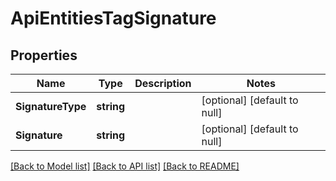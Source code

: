 # ApiEntitiesTagSignature

## Properties
Name | Type | Description | Notes
------------ | ------------- | ------------- | -------------
**SignatureType** | **string** |  | [optional] [default to null]
**Signature** | **string** |  | [optional] [default to null]

[[Back to Model list]](../README.md#documentation-for-models) [[Back to API list]](../README.md#documentation-for-api-endpoints) [[Back to README]](../README.md)


